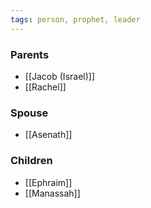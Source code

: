 ```yaml
---
tags: person, prophet, leader
---
```


### Parents
- [[Jacob (Israel)]]
- [[Rachel]]

### Spouse
- [[Asenath]]

### Children
- [[Ephraim]]
- [[Manassah]]